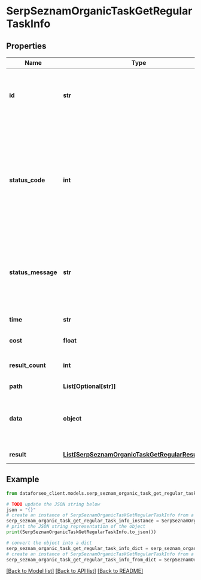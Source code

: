 # SerpSeznamOrganicTaskGetRegularTaskInfo


## Properties

Name | Type | Description | Notes
------------ | ------------- | ------------- | -------------
**id** | **str** | task identifier unique task identifier in our system in the UUID format | [optional] 
**status_code** | **int** | status code of the task generated by DataForSEO, can be within the following range: 10000-60000 you can find the full list of the response codes here | [optional] 
**status_message** | **str** | informational message of the task you can find the full list of general informational messages here | [optional] 
**time** | **str** | execution time, seconds | [optional] 
**cost** | **float** | total tasks cost, USD | [optional] 
**result_count** | **int** | number of elements in the result array | [optional] 
**path** | **List[Optional[str]]** | URL path | [optional] 
**data** | **object** | contains the same parameters that you specified in the POST request | [optional] 
**result** | [**List[SerpSeznamOrganicTaskGetRegularResultInfo]**](SerpSeznamOrganicTaskGetRegularResultInfo.md) | array of results | [optional] 

## Example

```python
from dataforseo_client.models.serp_seznam_organic_task_get_regular_task_info import SerpSeznamOrganicTaskGetRegularTaskInfo

# TODO update the JSON string below
json = "{}"
# create an instance of SerpSeznamOrganicTaskGetRegularTaskInfo from a JSON string
serp_seznam_organic_task_get_regular_task_info_instance = SerpSeznamOrganicTaskGetRegularTaskInfo.from_json(json)
# print the JSON string representation of the object
print(SerpSeznamOrganicTaskGetRegularTaskInfo.to_json())

# convert the object into a dict
serp_seznam_organic_task_get_regular_task_info_dict = serp_seznam_organic_task_get_regular_task_info_instance.to_dict()
# create an instance of SerpSeznamOrganicTaskGetRegularTaskInfo from a dict
serp_seznam_organic_task_get_regular_task_info_from_dict = SerpSeznamOrganicTaskGetRegularTaskInfo.from_dict(serp_seznam_organic_task_get_regular_task_info_dict)
```
[[Back to Model list]](../README.md#documentation-for-models) [[Back to API list]](../README.md#documentation-for-api-endpoints) [[Back to README]](../README.md)


